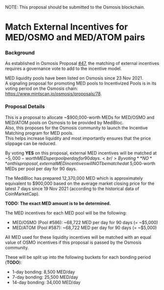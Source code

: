 NOTE: This proposal should be submitted to the Osmosis blockchain.


# Match External Incentives for MED/OSMO and MED/ATOM pairs


### Background

As established in Osmosis Proposal [#47](https://www.mintscan.io/osmosis/proposals/47), the matching of external incentives requires a governance vote to add to the incentive model.

MED liquidity pools have been listed on Osmosis since 23 Nov 2021.<br/>
A signaling proposal for promoting MED pools to Incentivized Pools is in its voting period on the Osmosis chain: https://www.mintscan.io/osmosis/proposals/78.


### Proposal Details

This is a proposal to allocate ~$900,000-worth MEDs for MED/OSMO and MED/ATOM pools on Osmosis to be provided by MediBloc.<br/>
Also, this proposes for the Osmosis community to launch the Incentive Matching program for MED pools.<br/>
This helps increase liquidity and most importantly ensures that the price slippage can be reduced.<br/>

By voting **YES** on this proposal, external MED incentives will be matched at ~$5,000-worth MEDs per pool per day for 90 days.<br/>
By voting **NO** on this proposal, external MED incentives will NOT be matched at ~$5,000-worth MEDs per pool per day for 90 days.

The MediBloc has prepared 12,370,000 MED which is approximately equivalent to $900,000 based on the average market closing price for the latest 7 days since 19 Nov 2021 (according to the historical data of CoinMarketCap).

**TODO: The exact MED amount is to be determined.**


The MED incentives for each MED pool will be the following:
- MED/OSMO (Pool #586): ~68,722 MED per day for 90 days (= ~$5,000)
- MED/ATOM (Pool #587): ~68,722 MED per day for 90 days (= ~$5,000)

All MED used for these liquidity incentives will be matched with an equal value of OSMO incentives if this proposal is passed by the Osmosis community.

These will be split up into the following buckets for each bonding period (**TODO**):
- 1-day bonding: 8,500 MED/day
- 7-day bonding: 25,500 MED/day
- 14-day bonding: 34,000 MED/day
